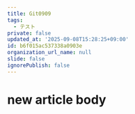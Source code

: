 ```yaml
---
title: Git0909
tags:
  - テスト
private: false
updated_at: '2025-09-08T15:28:25+09:00'
id: b6f015ac537338a0903e
organization_url_name: null
slide: false
ignorePublish: false
---
```

# new article body
